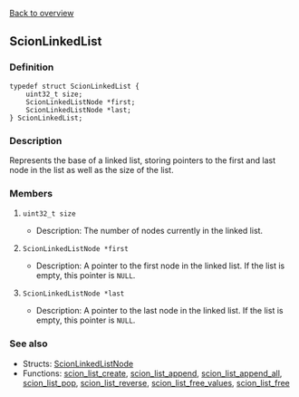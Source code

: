 [Back to overview](/docs/main.md)

## ScionLinkedList
### Definition
```
typedef struct ScionLinkedList {
	uint32_t size;
	ScionLinkedListNode *first;
	ScionLinkedListNode *last;
} ScionLinkedList;
```

### Description
Represents the base of a linked list, storing pointers to the first and last node in the list as well as the size of the list.

### Members
1. `uint32_t size`
    - Description: The number of nodes currently in the linked list.

2. `ScionLinkedListNode *first`
    - Description: A pointer to the first node in the linked list. If the list is empty, this pointer is `NULL`.

3. `ScionLinkedListNode *last`
    - Description: A pointer to the last node in the linked list. If the list is empty, this pointer is `NULL`.

### See also
- Structs: [ScionLinkedListNode](/docs/structs/scion_linked_list_node.md)
- Functions: [scion_list_create](/docs/functions/scion_list_create.md), [scion_list_append](/docs/functions/scion_list_append.md), [scion_list_append_all](/docs/functions/scion_list_append_all.md), [scion_list_pop](/docs/functions/scion_list_pop.md), [scion_list_reverse](/docs/functions/scion_list_reverse.md), [scion_list_free_values](/docs/functions/scion_list_free_values.md), [scion_list_free](/docs/functions/scion_list_free.md)